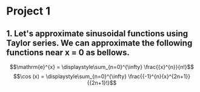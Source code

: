 # Project 1

## 1. Let's approximate sinusoidal functions using Taylor series. We can approximate the following functions near x = 0 as bellows. 
  
$$\mathrm{e}^{x} = \displaystyle\sum_{n=0}^{\infty} \frac{{x}^{n}}{n!}$$
$$\cos (x) = \displaystyle\sum_{n=0}^{\infty} \frac{{-1}^{n}{x}^{2n+1}}{{2n+1}!}$$

